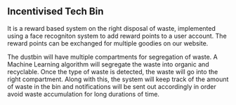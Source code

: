 ## Incentivised Tech Bin

It is a reward based system on the right disposal of waste, implemented using a face recogniton system to add reward points to a user account.  The reward points can be exchanged for multiple goodies on our website.

The dustbin will have multiple compartments for segregation of waste. A Machine Learning algorithm will segregate the waste into organic and recyclable. Once the type of waste is detected, the waste will go into the right compartment. Along with this, the system will keep track of the amount of waste in the bin and notifications will be sent out accordingly in order avoid waste accumulation for long durations of time.
